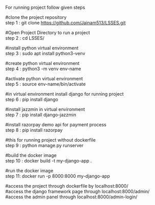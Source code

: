 For running project follow given steps 

#clone the project repository                                                                                            
step 1 : git clone https://github.com/Jainam513/LSSES.git

#Open Project Directory to run a project                                                                                 
step 2 : cd LSSES/

#install python virtual environment                                                                                   
step 3 : sudo apt install python3-venv

#create python virtual environment                                                                                      
step 4 : python3 -m venv env-name

#activate python virtual environment                                                                                    
step 5 : source env-name/bin/activate

#in virtual environment install django for running project                                                               
step 6 : pip install django

#install jazzmin in virtual environment                                                                                  
step 7 : pip install django-jazzmin

#install razorpay demo api for payment process                                                                           
step 8 : pip install razorpay

#this for running project  without dockerfile                                                                            
step 9 : python manage.py runserver

#build the docker image                                                                                                 
step 10 : docker build -t my-django-app .

#run the docker image                                                                                                   
step 11: docker run -p 8000:8000 my-django-app

#access the project through dockerfile by localhost:8000/                                                                                                              
#access the django framework page through localhost:8000/admin/                                                                                                        
#access the admin panel through localhost:8000/admin-login/
